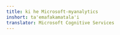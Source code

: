 ```yaml
---
title: ki he Microsoft-myanalytics
inshort: ta'emafakamatala'i
translator: Microsoft Cognitive Services
---
```




